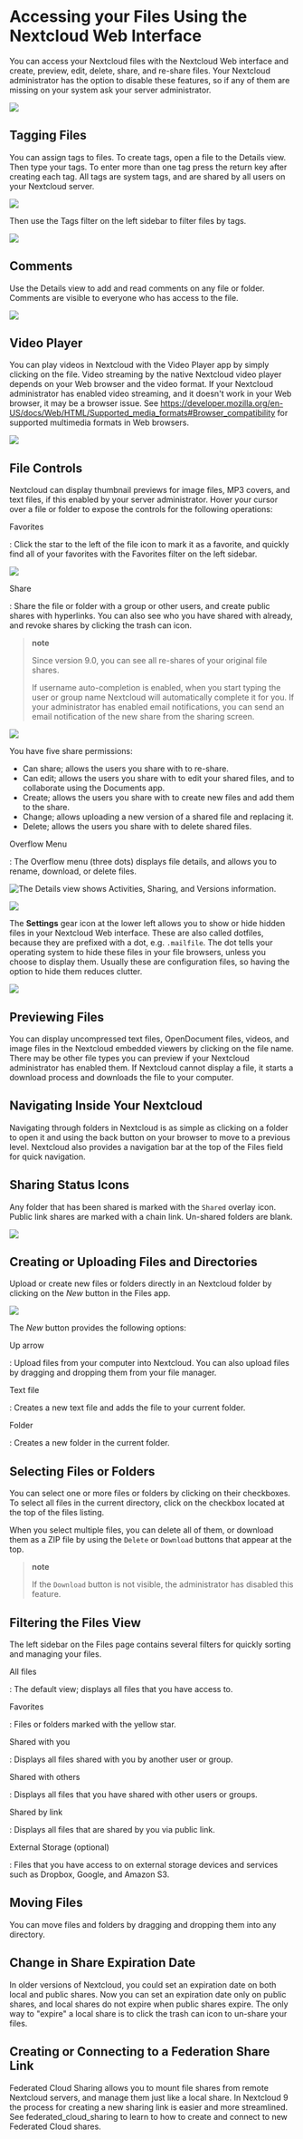 Accessing your Files Using the Nextcloud Web Interface
======================================================

You can access your Nextcloud files with the Nextcloud Web interface and
create, preview, edit, delete, share, and re-share files. Your Nextcloud
administrator has the option to disable these features, so if any of
them are missing on your system ask your server administrator.

![](../images/users-files.png)

Tagging Files
-------------

You can assign tags to files. To create tags, open a file to the Details
view. Then type your tags. To enter more than one tag press the return
key after creating each tag. All tags are system tags, and are shared by
all users on your Nextcloud server.

![](../images/files_page-7.png)

Then use the Tags filter on the left sidebar to filter files by tags.

![](../images/files_page-8.png)

Comments
--------

Use the Details view to add and read comments on any file or folder.
Comments are visible to everyone who has access to the file.

![](../images/file_menu_comments_2.png)

Video Player
------------

You can play videos in Nextcloud with the Video Player app by simply
clicking on the file. Video streaming by the native Nextcloud video
player depends on your Web browser and the video format. If your
Nextcloud administrator has enabled video streaming, and it doesn't work
in your Web browser, it may be a browser issue. See
<https://developer.mozilla.org/en-US/docs/Web/HTML/Supported_media_formats#Browser_compatibility>
for supported multimedia formats in Web browsers.

![](../images/video_player_2.png)

File Controls
-------------

Nextcloud can display thumbnail previews for image files, MP3 covers,
and text files, if this enabled by your server administrator. Hover your
cursor over a file or folder to expose the controls for the following
operations:

Favorites

:   Click the star to the left of the file icon to mark it as a
    favorite, and quickly find all of your favorites with the Favorites
    filter on the left sidebar.

![](../images/files_page-1.png)

Share

:   Share the file or folder with a group or other users, and create
    public shares with hyperlinks. You can also see who you have shared
    with already, and revoke shares by clicking the trash can icon.

> **note**
>
> Since version 9.0, you can see all re-shares of your original file
> shares.
>
> If username auto-completion is enabled, when you start typing the user
> or group name Nextcloud will automatically complete it for you. If
> your administrator has enabled email notifications, you can send an
> email notification of the new share from the sharing screen.

![](../images/files_page-2.png)

You have five share permissions:

-   Can share; allows the users you share with to re-share.
-   Can edit; allows the users you share with to edit your shared files,
    and to collaborate using the Documents app.
-   Create; allows the users you share with to create new files and add
    them to the share.
-   Change; allows uploading a new version of a shared file and
    replacing it.
-   Delete; allows the users you share with to delete shared files.

Overflow Menu

:   The Overflow menu (three dots) displays file details, and allows you
    to rename, download, or delete files.

![The Details view shows Activities, Sharing, and Versions
information.](../images/files_page-3.png)

![](../images/files_page-4.png)

The **Settings** gear icon at the lower left allows you to show or hide
hidden files in your Nextcloud Web interface. These are also called
dotfiles, because they are prefixed with a dot, e.g. `.mailfile`. The
dot tells your operating system to hide these files in your file
browsers, unless you choose to display them. Usually these are
configuration files, so having the option to hide them reduces clutter.

![](../images/hidden_files.png)

Previewing Files
----------------

You can display uncompressed text files, OpenDocument files, videos, and
image files in the Nextcloud embedded viewers by clicking on the file
name. There may be other file types you can preview if your Nextcloud
administrator has enabled them. If Nextcloud cannot display a file, it
starts a download process and downloads the file to your computer.

Navigating Inside Your Nextcloud
--------------------------------

Navigating through folders in Nextcloud is as simple as clicking on a
folder to open it and using the back button on your browser to move to a
previous level. Nextcloud also provides a navigation bar at the top of
the Files field for quick navigation.

Sharing Status Icons
--------------------

Any folder that has been shared is marked with the `Shared` overlay
icon. Public link shares are marked with a chain link. Un-shared folders
are blank.

![](../images/files_page-5.png)

Creating or Uploading Files and Directories
-------------------------------------------

Upload or create new files or folders directly in an Nextcloud folder by
clicking on the *New* button in the Files app.

![](../images/files_page-6.png)

The *New* button provides the following options:

Up arrow

:   Upload files from your computer into Nextcloud. You can also upload
    files by dragging and dropping them from your file manager.

Text file

:   Creates a new text file and adds the file to your current folder.

Folder

:   Creates a new folder in the current folder.

Selecting Files or Folders
--------------------------

You can select one or more files or folders by clicking on their
checkboxes. To select all files in the current directory, click on the
checkbox located at the top of the files listing.

When you select multiple files, you can delete all of them, or download
them as a ZIP file by using the `Delete` or `Download` buttons that
appear at the top.

> **note**
>
> If the `Download` button is not visible, the administrator has
> disabled this feature.

Filtering the Files View
------------------------

The left sidebar on the Files page contains several filters for quickly
sorting and managing your files.

All files

:   The default view; displays all files that you have access to.

Favorites

:   Files or folders marked with the yellow star.

Shared with you

:   Displays all files shared with you by another user or group.

Shared with others

:   Displays all files that you have shared with other users or groups.

Shared by link

:   Displays all files that are shared by you via public link.

External Storage (optional)

:   Files that you have access to on external storage devices and
    services such as Dropbox, Google, and Amazon S3.

Moving Files
------------

You can move files and folders by dragging and dropping them into any
directory.

Change in Share Expiration Date
-------------------------------

In older versions of Nextcloud, you could set an expiration date on both
local and public shares. Now you can set an expiration date only on
public shares, and local shares do not expire when public shares expire.
The only way to "expire" a local share is to click the trash can icon to
un-share your files.

Creating or Connecting to a Federation Share Link
-------------------------------------------------

Federated Cloud Sharing allows you to mount file shares from remote
Nextcloud servers, and manage them just like a local share. In Nextcloud
9 the process for creating a new sharing link is easier and more
streamlined. See federated\_cloud\_sharing to learn to how to create and
connect to new Federated Cloud shares.
